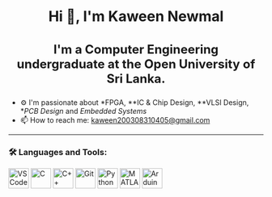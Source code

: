 <h1 align="center">Hi 👋, I'm Kaween Newmal</h1>

<h3 align="center" style="font-size: 24px;">
  I'm a Computer Engineering undergraduate at the Open University of Sri Lanka.
</h3>

- ⚙ I'm passionate about *FPGA, **IC & Chip Design, **VLSI Design, **PCB Design* and *Embedded Systems*  
- 📫 How to reach me: [kaween200308310405@gmail.com](mailto:kaween200308310405@gmail.com)

---

### 🛠 Languages and Tools:

<p align="left">
  <img src="https://cdn.jsdelivr.net/gh/devicons/devicon/icons/vscode/vscode-original.svg" height="40" alt="VS Code"/>
  <img src="https://cdn.jsdelivr.net/gh/devicons/devicon/icons/c/c-original.svg" height="40" alt="C"/>
  <img src="https://cdn.jsdelivr.net/gh/devicons/devicon/icons/cplusplus/cplusplus-original.svg" height="40" alt="C++"/>
  <img src="https://cdn.jsdelivr.net/gh/devicons/devicon/icons/git/git-original.svg" height="40" alt="Git"/>
  <img src="https://cdn.jsdelivr.net/gh/devicons/devicon/icons/python/python-original.svg" height="40" alt="Python"/>
  <img src="https://cdn.jsdelivr.net/gh/devicons/devicon/icons/matlab/matlab-original.svg" height="40" alt="MATLAB"/>
<!--   <img src="https://raw.githubusercontent.com/PKief/vscode-material-icon-theme/main/icons/altium.svg" height="40" alt="Altium Designer"/> -->
 
<!--   <img src="https://raw.githubusercontent.com/kaween2003/assets/main/stm32cubeide.png" height="40" alt="STM32CubeIDE"/>
  <img src="https://raw.githubusercontent.com/kaween2003/assets/main/platformio.png" height="40" alt="PlatformIO"/>
  <img src="https://raw.githubusercontent.com/kaween2003/assets/main/solidworks.png" height="40" alt="SolidWorks"/> -->
   <img src="https://cdn.jsdelivr.net/gh/devicons/devicon/icons/arduino/arduino-original.svg" height="40" alt="Arduino"/>
</p>
